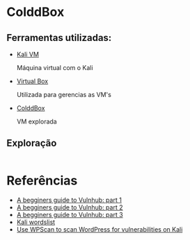 # ColddBox

## Ferramentas utilizadas:

- [Kali VM](https://kali.download/virtual-images/kali-2022.2/kali-linux-2022.2-virtualbox-amd64.ova)
  
  Máquina virtual com o Kali 

- [Virtual Box](https://www.virtualbox.org/wiki/Downloads)
 
	Utilizada para gerencias as VM's

- [ColddBox](https://www.vulnhub.com/entry/colddbox-easy,586/)

	VM explorada

## Exploração

```

```

# Referências

- [A begginers guide to Vulnhub: part 1](https://medium.com/@gavinloughridge/a-beginners-guide-to-vulnhub-part-1-52b06466635d)
- [A begginers guide to Vulnhub: part 2](https://medium.com/@gavinloughridge/a-beginners-guide-to-vulnhub-part-2-b13c6314027c)
- [A begginers guide to Vulnhub: part 3](https://medium.com/@gavinloughridge/a-beginners-guide-to-vulnhub-part-3-bcf334d8cd04)
- [Kali wordslist](https://www.fosslinux.com/48115/kali-linux-wordlist-what-you-need-to-know.htm)
- [Use WPScan to scan WordPress for vulnerabilities on Kali](https://linuxconfig.org/use-wpscan-to-scan-wordpress-for-vulnerabilities-on-kali#:~:text=Vulnerabilities%20in%20WordPress%20can%20be,a%20website%20that's%20running%20WordPress.)
